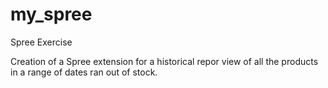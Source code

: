 # my_spree
Spree Exercise

Creation of a Spree extension for a historical repor view of all the products in a range of dates ran out of stock.


